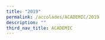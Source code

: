 ```yaml
---
title: "2019"
permalink: /accolades/ACADEMIC/2019
description: ""
third_nav_title: ACADEMIC
---
```

